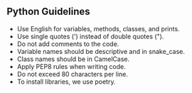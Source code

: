 ## Python Guidelines

- Use English for variables, methods, classes, and prints.
- Use single quotes (') instead of double quotes (").
- Do not add comments to the code.
- Variable names should be descriptive and in snake_case.
- Class names should be in CamelCase.
- Apply PEP8 rules when writing code.
- Do not exceed 80 characters per line.
- To install libraries, we use poetry.
